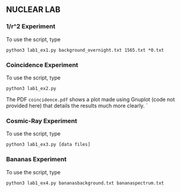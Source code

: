 ## NUCLEAR LAB

### 1/r^2 Experiment

To use the script, type

`python3 lab1_ex1.py background_overnight.txt 1565.txt *0.txt`

### Coincidence Experiment

To use the script, type  

`python3 lab1_ex2.py`  

The PDF `coincidence.pdf` shows a plot made using Gnuplot (code not provided here) that details the results much more clearly.
`

### Cosmic-Ray Experiment

To use the script, type  

`python3 lab1_ex3.py [data files]`

### Bananas Experiment

To use the script, type  

`python3 lab1_ex4.py bananasbackground.txt bananaspectrum.txt`


